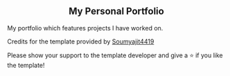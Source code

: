 <h2 align="center">
  My Personal Portfolio <br/>
</h2>

My portfolio which features projects I have worked on.<br/>

Credits for the template provided by [Soumyajit4419](https://github.com/soumyajit4419/Portfolio)

Please show your support to the template developer and give a ⭐ if you like the template!
